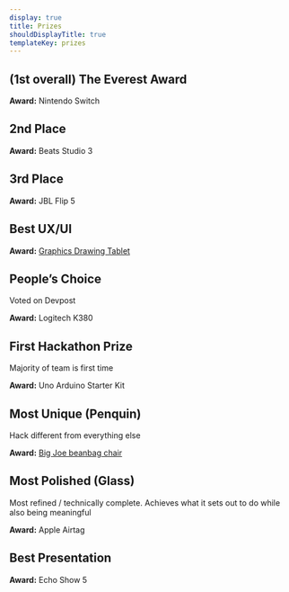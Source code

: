 ```yaml
---
display: true
title: Prizes
shouldDisplayTitle: true
templateKey: prizes
---
```

## (1st overall) The Everest Award

**Award:** Nintendo Switch

## 2nd Place

**Award:** Beats Studio 3

## 3rd Place

**Award:** JBL Flip 5

## Best UX/UI

**Award:**
[](https://www.amazon.com/Wacom-Graphic-Drawing-Tablet-Beginners/dp/B07S1RR3FR)[Graphics Drawing Tablet](https://www.amazon.com/Graphics-Drawing-Graphic-Tablets-Creation/dp/B07P82FSFW/ref=sr_1_3?keywords=drawing+tablet&qid=1663962955&s=electronics&sprefix=drawing%2Celectronics%2C83&sr=1-3)

## People’s Choice

Voted on Devpost

**Award:**
[](https://www.amazon.com/Big-Joe-645602-Chair-Stretch/dp/B008AE0WV0)Logitech K380

## First Hackathon Prize

Majority of team is first time

**Award:**
Uno Arduino Starter Kit

## Most Unique (Penquin)

Hack different from everything else

**Award:**
[Big Joe beanbag chair](https://www.amazon.com/Big-Joe-645602-Chair-Stretch/dp/B008AE0WV0)[](https://www.bestbuy.com/site/amazon-echo-show-8-smart-display-with-alexa-charcoal/6380481.p?skuId=6380481)

## Most Polished (Glass)

Most refined / technically complete. Achieves what it sets out to do while also being meaningful

**Award:**
Apple Airtag

## Best Presentation

**Award:**
Echo Show 5

